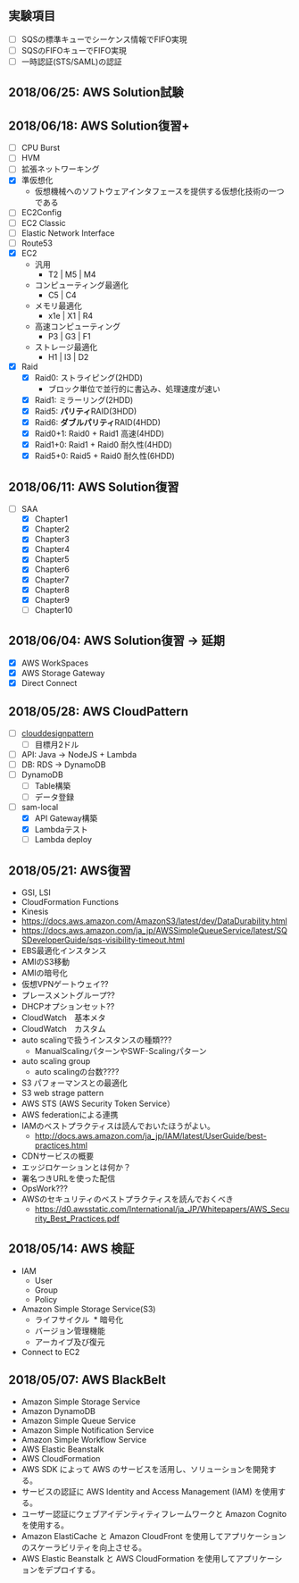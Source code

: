 ## 実験項目
* [ ] SQSの標準キューでシーケンス情報でFIFO実現
* [ ] SQSのFIFOキューでFIFO実現
* [ ] 一時認証(STS/SAML)の認証

## 2018/06/25: AWS Solution試験

## 2018/06/18: AWS Solution復習+
* [ ] CPU Burst
* [ ] HVM
* [ ] 拡張ネットワーキング
* [X] 準仮想化
  * 仮想機械へのソフトウェアインタフェースを提供する仮想化技術の一つである
* [ ] EC2Config
* [ ] EC2 Classic
* [ ] Elastic Network Interface
* [ ] Route53
* [X] EC2
  * 汎用
    * T2  | M5 | M4
  * コンピューティング最適化
    * C5  | C4
  * メモリ最適化
    * x1e | X1 | R4
  * 高速コンピューティング
    * P3  | G3 | F1
  * ストレージ最適化
    * H1  | I3 | D2
* [X] Raid
  * [X] Raid0: ストライピング(2HDD)
    * ブロック単位で並行的に書込み、処理速度が速い
  * [X] Raid1: ミラーリング(2HDD)
  * [X] Raid5: **パリティ**RAID(3HDD)
  * [X] Raid6: **ダブルパリティ**RAID(4HDD)
  * [X] Raid0+1: Raid0 + Raid1 高速(4HDD)
  * [X] Raid1+0: Raid1 + Raid0 耐久性(4HDD)
  * [X] Raid5+0: Raid5 + Raid0 耐久性(6HDD)

## 2018/06/11: AWS Solution復習
* [ ] SAA
  * [X] Chapter1
  * [X] Chapter2
  * [X] Chapter3
  * [X] Chapter4
  * [X] Chapter5
  * [X] Chapter6
  * [X] Chapter7
  * [X] Chapter8
  * [X] Chapter9
  * [ ] Chapter10

## 2018/06/04: AWS Solution復習 -> 延期
* [X] AWS WorkSpaces
* [X] AWS Storage Gateway
* [X] Direct Connect

## 2018/05/28: AWS CloudPattern
* [ ] [clouddesignpattern](http://aws.clouddesignpattern.org/index.php/%E3%83%A1%E3%82%A4%E3%83%B3%E3%83%9A%E3%83%BC%E3%82%B8)
  * [ ] 目標月2ドル
* [ ] API: Java -> NodeJS + Lambda
* [ ] DB: RDS -> DynamoDB
* [ ] DynamoDB
  * [ ] Table構築
  * [ ] データ登録
* [ ] sam-local
  * [X] API Gateway構築
  * [X] Lambdaテスト
  * [ ] Lambda deploy

## 2018/05/21: AWS復習
* GSI, LSI
* CloudFormation Functions
* Kinesis
* https://docs.aws.amazon.com/AmazonS3/latest/dev/DataDurability.html
* https://docs.aws.amazon.com/ja_jp/AWSSimpleQueueService/latest/SQSDeveloperGuide/sqs-visibility-timeout.html
* EBS最適化インスタンス
* AMIのS3移動
* AMIの暗号化
* 仮想VPNゲートウェイ??
* プレースメントグループ??
* DHCPオプションセット??
* CloudWatch　基本メタ
* CloudWatch　カスタム
* auto scalingで扱うインスタンスの種類???
  * ManualScalingパターンやSWF-Scalingパターン
* auto scaling group
  * auto scalingの台数????
* S3 パフォーマンスとの最適化
* S3 web strage pattern
* AWS STS (AWS Security Token Service）
* AWS federationによる連携
* IAMのベストプラクティスは読んでおいたほうがよい。
  * http://docs.aws.amazon.com/ja_jp/IAM/latest/UserGuide/best-practices.html
* CDNサービスの概要
* エッジロケーションとは何か？
* 署名つきURLを使った配信
* OpsWork???
* AWSのセキュリティのベストプラクティスを読んでおくべき
  * https://d0.awsstatic.com/International/ja_JP/Whitepapers/AWS_Security_Best_Practices.pdf






## 2018/05/14: AWS 検証
* IAM
  * User
  * Group
  * Policy
* Amazon Simple Storage Service(S3)
  * ライフサイクル
  * 暗号化
  * バージョン管理機能
  * アーカイブ及び復元
* Connect to EC2

## 2018/05/07: AWS BlackBelt
* Amazon Simple Storage Service
* Amazon DynamoDB
* Amazon Simple Queue Service
* Amazon Simple Notification Service
* Amazon Simple Workflow Service
* AWS Elastic Beanstalk
* AWS CloudFormation
* AWS SDK によって AWS のサービスを活用し、ソリューションを開発する。
* サービスの認証に AWS Identity and Access Management (IAM) を使用する。
* ユーザー認証にウェブアイデンティティフレームワークと Amazon Cognito を使用する。
* Amazon ElastiCache と Amazon CloudFront を使用してアプリケーションのスケーラビリティを向上させる。
* AWS Elastic Beanstalk と AWS CloudFormation を使用してアプリケーションをデプロイする。

